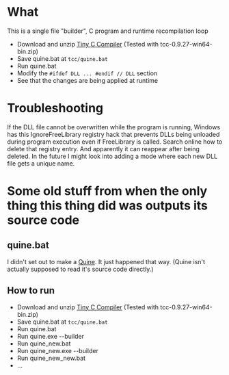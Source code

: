 # What
This is a single file "builder", C program and runtime recompilation loop
* Download and unzip [Tiny C Compiler](http://download.savannah.gnu.org/releases/tinycc/) (Tested with tcc-0.9.27-win64-bin.zip)
* Save quine.bat at `tcc/quine.bat`
* Run quine.bat
* Modify the `#ifdef DLL ... #endif // DLL` section
* See that the changes are being applied at runtime

# Troubleshooting
If the DLL file cannot be overwritten while the program is running, Windows has this IgnoreFreeLibrary registry hack that prevents DLLs being unloaded during program execution even if FreeLibrary is called. Search online how to delete that registry entry. And apparently it can reappear after being deleted. In the future I might look into adding a mode where each new DLL file gets a unique name.

# Some old stuff from when the only thing this thing did was outputs its source code
## quine.bat
I didn't set out to make a [Quine](https://en.wikipedia.org/wiki/Quine_(computing)). It just happened that way. (Quine isn't actually supposed to read it's source code directly.)

## How to run
* Download and unzip [Tiny C Compiler](http://download.savannah.gnu.org/releases/tinycc/) (Tested with tcc-0.9.27-win64-bin.zip)
* Save quine.bat at `tcc/quine.bat`
* Run quine.bat
* Run quine.exe --builder
* Run quine_new.bat
* Run quine_new.exe --builder
* Run quine_new_new.bat
* ...

